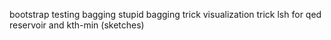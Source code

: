 bootstrap testing
bagging
stupid bagging trick
visualization trick
lsh for qed
reservoir and kth-min (sketches)
